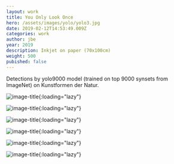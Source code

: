 ```yaml
---
layout: work
title: You Only Look Once
hero: /assets/images/yolo/yolo3.jpg
date: 2019-02-12T14:53:49.009Z
categories: work
author: jbe
year: 2019
description: Inkjet on paper (70x100cm)
weight: 500
pubished: false
---
```


Detections by yolo9000 model (trained on top 9000 synsets from ImageNet) on Kunstformen der Natur.

![image-title](/assets/images/yolo/yolo-1.jpg){:loading="lazy"}

![image-title](/assets/images/yolo/yolo-2.jpg){:loading="lazy"}

![image-title](/assets/images/yolo/yolo-3.jpg){:loading="lazy"}

![image-title](/assets/images/yolo/yolo-4.jpg){:loading="lazy"}

![image-title](/assets/images/yolo/yolo-5.jpg){:loading="lazy"}

![image-title](/assets/images/yolo/yolo-6.jpg){:loading="lazy"}